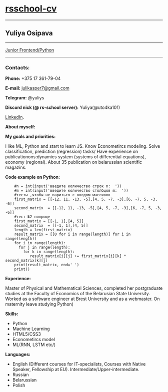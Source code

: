 # [rsschool-cv](https://docs.rs.school/#/rs-app-tasks)
***
## Yuliya Osipava
***
[Junior Frontend/Python](https://pages.github.com/)

---
### Contacts:

**Phone:** +375 17 361-79-04

**E-mail:** julikasper7@gmail.com

**Telegram:** @yuliys

**Discord nick (@ rs-school server):** Yuliya(@uto4ka101) 

[LinkedIn](https://pages.github.com/).

**About myself:**


**My goals and priorities:**

I like ML, Python and start to learn JS.
Know Econometircs modeling. Solve classification, prediction (regression) tasks/
Have experience on publicationons:dynamics system (systems of differential equations), economy (regional). About 35 publication on belarussian scientific magazins.

**Code example on Python:**
```
    #n = int(input('введите количество строк n:  '))
    #m = int(input('введите количество столбцов m:  '))
    #тесты ,чтобы не париться с вводом массивов
    first_matrix = [[-12, 11, -13, -5],[4, 5, -7, -3],[6, -7, 5, -3, -6]]
    second_matrix  = [[-12, 11, -13, -5],[4, 5, -7, -3],[6, -7, 5, -3, -6]]
    #тест №2 попроще
    first_matrix = [[-1, 1],[4, 5]]
    second_matrix  = [[-1, 1],[4, 5]]
    length = len(first_matrix)
    result_matrix = [[0 for i in range(length)] for i in range(length)]
    for i in range(length):
      for j in range(length):
        for k in range(length):
           result_matrix[i][j] += first_matrix[i][k] * second_matrix[k][j]
    print(result_matrix, end=' ')
    print()
```

**Experience:**

Master of Physical and Mathematical Sciences, completed her postgraduate studies at the Faculty of Economics of the Belarusian State University.
Worked as a software engineer at Brest University and as a webmaster.
On maternity leave studying Python)

**Skills:**
- Python
- Machine Learning
- HTML5/CSS3
- Econometircs model
- ML(RNN, LSTM etc/)

**Languages:**
- English (Different courses for IT-specialists, Courses with Native Speaker, Fellowship at EU). Intermediate/Upper-intermediate.
- Russian
- Belarussian
- Polish
